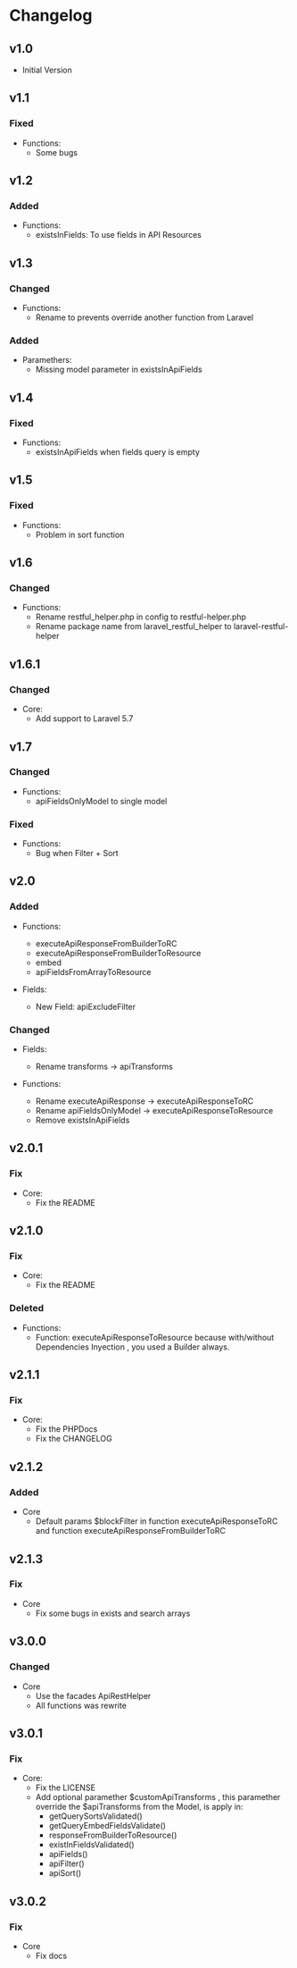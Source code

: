 # Changelog

## v1.0

- Initial Version

## v1.1

### Fixed

- Functions:
    - Some bugs

## v1.2

### Added

- Functions:
    - existsInFields: To use fields in API Resources

## v1.3

### Changed

- Functions:
    - Rename to prevents override another function from Laravel
	
### Added

- Paramethers: 
    - Missing model parameter in existsInApiFields

## v1.4

### Fixed

- Functions:
    - existsInApiFields when fields query is empty

## v1.5

### Fixed

- Functions: 
    - Problem in sort function

## v1.6

### Changed

- Functions:
    - Rename restful_helper.php in config to restful-helper.php
    - Rename package name from laravel_restful_helper to laravel-restful-helper

## v1.6.1

### Changed

- Core:
    - Add support to Laravel 5.7

## v1.7

### Changed

- Functions:
    - apiFieldsOnlyModel to single model

### Fixed

- Functions:
    - Bug when Filter + Sort

## v2.0

### Added

- Functions:
    - executeApiResponseFromBuilderToRC
    - executeApiResponseFromBuilderToResource
    - embed
    - apiFieldsFromArrayToResource

- Fields:
    - New Field: apiExcludeFilter

### Changed

- Fields:
    - Rename transforms -> apiTransforms
    
- Functions:
    - Rename executeApiResponse -> executeApiResponseToRC
    - Rename apiFieldsOnlyModel -> executeApiResponseToResource
    - Remove existsInApiFields

## v2.0.1

### Fix

- Core:
    - Fix the README

## v2.1.0

### Fix

- Core:
    - Fix the README

### Deleted

- Functions:
    - Function: executeApiResponseToResource because with/without Dependencies Inyection , you used a Builder always.

## v2.1.1

### Fix

- Core:
    - Fix the PHPDocs
    - Fix the CHANGELOG

## v2.1.2

### Added

- Core
    - Default params $blockFilter in function executeApiResponseToRC and function executeApiResponseFromBuilderToRC
    
## v2.1.3

### Fix

- Core
    - Fix some bugs in exists and search arrays
    
## v3.0.0

### Changed

- Core
    - Use the facades ApiRestHelper
    - All functions was rewrite

## v3.0.1

### Fix

- Core:
    - Fix the LICENSE
    - Add optional paramether $customApiTransforms , this paramether override the $apiTransforms from the Model, is apply in:
        - getQuerySortsValidated()
        - getQueryEmbedFieldsValidate()
        - responseFromBuilderToResource()
        - existInFieldsValidated()
        - apiFields()
        - apiFilter()
        - apiSort()

## v3.0.2

### Fix

- Core
    - Fix docs
